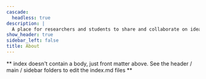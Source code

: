 ```yaml
---
cascade:
  headless: true
description: |
  A place for researchers and students to share and collaborate on ideas in pursuit of academic excellence.
show_header: true
sidebar_left: false
title: About
---
```


** index doesn't contain a body, just front matter above.
See the header / main / sidebar folders to edit the index.md files **
